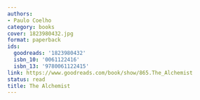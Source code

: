 ```yaml
---
authors:
- Paulo Coelho
category: books
cover: 1823980432.jpg
format: paperback
ids:
  goodreads: '1823980432'
  isbn_10: '0061122416'
  isbn_13: '9780061122415'
link: https://www.goodreads.com/book/show/865.The_Alchemist
status: read
title: The Alchemist
---
```

